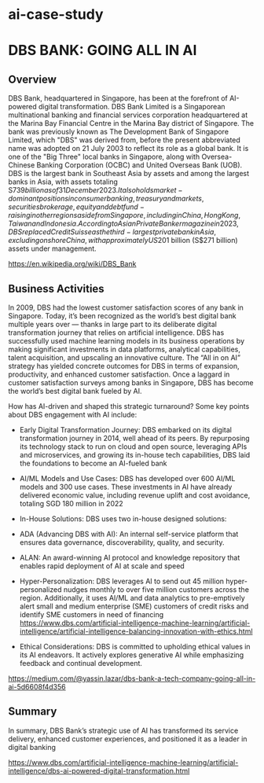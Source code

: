 # ai-case-study
# DBS BANK: GOING ALL IN AI

## Overview
DBS Bank, headquartered in Singapore, has been at the forefront of AI-powered digital transformation.
DBS Bank Limited is a Singaporean multinational banking and financial services corporation headquartered at the Marina Bay Financial Centre in the Marina Bay district of Singapore. The bank was previously known as The Development Bank of Singapore Limited, which "DBS" was derived from, before the present abbreviated name was adopted on 21 July 2003 to reflect its role as a global bank. It is one of the "Big Three" local banks in Singapore, along with Oversea-Chinese Banking Corporation (OCBC) and United Overseas Bank (UOB).
DBS is the largest bank in Southeast Asia by assets and among the largest banks in Asia, with assets totaling S$739 billion as of 31 December 2023. It also holds market-dominant positions in consumer banking, treasury and markets, securities brokerage, equity and debt fund-raising in other regions aside from Singapore, including in China, Hong Kong, Taiwan and Indonesia.
According to Asian Private Banker magazine in 2023, DBS replaced Credit Suisse as the third-largest private bank in Asia, excluding onshore China, with approximately US$201 billion (S$271 billion) assets under management.

https://en.wikipedia.org/wiki/DBS_Bank 

## Business Activities
In 2009, DBS had the lowest customer satisfaction scores of any bank in Singapore. Today, it’s been recognized as the world’s best digital bank multiple years over — thanks in large part to its deliberate digital transformation journey that relies on artificial intelligence. 
DBS has successfully used machine learning models in its business operations by making significant investments in data platforms, analytical capabilities, talent acquisition, and upscaling an innovative culture. 
The “All in on AI” strategy has yielded concrete outcomes for DBS in terms of expansion, productivity, and enhanced customer satisfaction. Once a laggard in customer satisfaction surveys among banks in Singapore, DBS has become the world’s best digital bank fueled by AI. 

How has AI-driven and shaped this strategic turnaround? Some key points about DBS engagement with AI include:
- Early Digital Transformation Journey: DBS embarked on its digital transformation journey in 2014, well ahead of its peers. By repurposing its technology stack to run on cloud and open source, leveraging APIs and microservices, and growing its in-house tech capabilities, DBS laid the foundations to become an AI-fueled bank
- AI/ML Models and Use Cases: DBS has developed over 600 AI/ML models and 300 use cases. These investments in AI have already delivered economic value, including revenue uplift and cost avoidance, totaling SGD 180 million in 2022
- In-House Solutions: DBS uses two in-house designed solutions:
- ADA (Advancing DBS with AI): An internal self-service platform that ensures data governance, discoverability, quality, and security.
- ALAN: An award-winning AI protocol and knowledge repository that enables rapid deployment of AI at scale and speed
- Hyper-Personalization: DBS leverages AI to send out 45 million hyper-personalized nudges monthly to over five million customers across the region. Additionally, it uses AI/ML and data analytics to pre-emptively alert small and medium enterprise (SME) customers of credit risks and identify SME customers in need of financing 
https://www.dbs.com/artificial-intelligence-machine-learning/artificial-intelligence/artificial-intelligence-balancing-innovation-with-ethics.html 

- Ethical Considerations: DBS is committed to upholding ethical values in its AI endeavors. It actively explores generative AI while emphasizing feedback and continual development.

https://medium.com/@yassin.lazar/dbs-bank-a-tech-company-going-all-in-ai-5d6608f4d356 


## Summary

In summary, DBS Bank’s strategic use of AI has transformed its service delivery, enhanced customer experiences, and positioned it as a leader in digital banking

https://www.dbs.com/artificial-intelligence-machine-learning/artificial-intelligence/dbs-ai-powered-digital-transformation.html 


